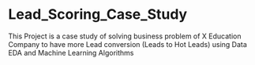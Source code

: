 # Lead_Scoring_Case_Study
This Project is a case study of solving business problem of X Education Company to have more Lead conversion (Leads to Hot Leads) using Data EDA and Machine Learning Algorithms
